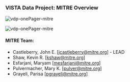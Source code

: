 ### VISTA Data Project: MITRE Overview


![vdp-onePager-mitre](https://github.com/vistadataproject/documents/blob/master/Submissions/mitre/vdp-one_pager-mitre-2016-03-02.png)


![vdp-onePager-mitre](https://github.com/vistadataproject/documents/blob/master/Submissions/mitre/vdp-one_pager-mitre-2016-03-02b.png)


#### MITRE Team:

* Castleberry, John E. [jcastleberry@mitre.org] - LEAD
* Shaw, Kevin R. [kshaw@mitre.org]
* Esfarjani, Maryam [mesfarjani@mitre.org]
* Pulvermacher, Mary K. [pulver@mitre.org]
* Grayeli, Parisa [pgrayeli@mitre.org]
